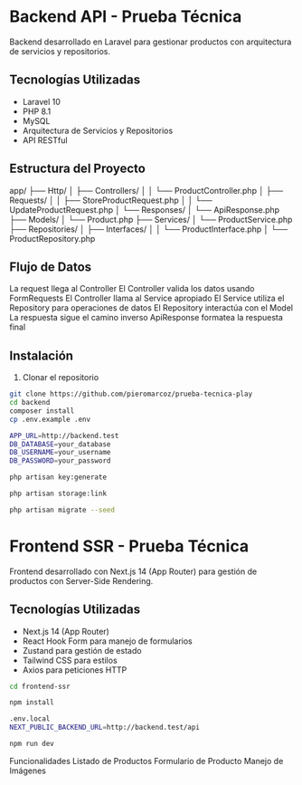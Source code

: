 # Backend API - Prueba Técnica

Backend desarrollado en Laravel para gestionar productos con arquitectura de servicios y repositorios.

## Tecnologías Utilizadas

- Laravel 10
- PHP 8.1
- MySQL
- Arquitectura de Servicios y Repositorios
- API RESTful

## Estructura del Proyecto
app/
├── Http/
│   ├── Controllers/
│   │   └── ProductController.php
│   ├── Requests/
│   │   ├── StoreProductRequest.php
│   │   └── UpdateProductRequest.php
│   └── Responses/
│       └── ApiResponse.php
├── Models/
│   └── Product.php
├── Services/
│   └── ProductService.php
├── Repositories/
│   ├── Interfaces/
│   │   └── ProductInterface.php
│   └── ProductRepository.php

## Flujo de Datos

La request llega al Controller
El Controller valida los datos usando FormRequests
El Controller llama al Service apropiado
El Service utiliza el Repository para operaciones de datos
El Repository interactúa con el Model
La respuesta sigue el camino inverso
ApiResponse formatea la respuesta final
## Instalación

1. Clonar el repositorio
```bash
git clone https://github.com/pieromarcoz/prueba-tecnica-play
cd backend
composer install
cp .env.example .env

APP_URL=http://backend.test
DB_DATABASE=your_database
DB_USERNAME=your_username
DB_PASSWORD=your_password

php artisan key:generate

php artisan storage:link

php artisan migrate --seed

```
# Frontend SSR - Prueba Técnica

Frontend desarrollado con Next.js 14 (App Router) para gestión de productos con Server-Side Rendering.

## Tecnologías Utilizadas

- Next.js 14 (App Router)
- React Hook Form para manejo de formularios
- Zustand para gestión de estado
- Tailwind CSS para estilos
- Axios para peticiones HTTP

```bash
cd frontend-ssr

npm install

.env.local
NEXT_PUBLIC_BACKEND_URL=http://backend.test/api

npm run dev


```

Funcionalidades
Listado de Productos
Formulario de Producto
Manejo de Imágenes



